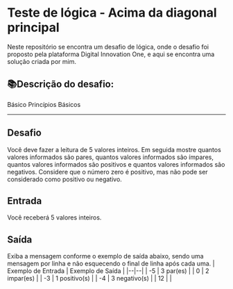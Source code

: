 
# Teste de lógica - Acima da diagonal principal

Neste repositório se encontra um desafio de lógica, onde o desafio foi proposto pela plataforma Digital Innovation One, e aqui se encontra uma solução criada por mim.


## 📚Descrição do desafio:
Básico
Princípios Básicos

----------

## Desafio

Você deve fazer a leitura de 5 valores inteiros. Em seguida mostre quantos valores informados são pares, quantos valores informados são ímpares, quantos valores informados são positivos e quantos valores informados são negativos. Considere que o número zero é positivo, mas não pode ser considerado como positivo ou negativo.

## Entrada

Você receberá 5 valores inteiros.

## Saída

Exiba a mensagem conforme o exemplo de saída abaixo, sendo uma mensagem por linha e não esquecendo o final de linha após cada uma.
| Exemplo de Entrada | Exemplo de Saída |
|--|--|
| -5 | 3 par(es) |
| 0 | 2 impar(es) |
| -3 | 1 positivo(s) |
| -4 | 3 negativo(s) |
| 12 |  |

